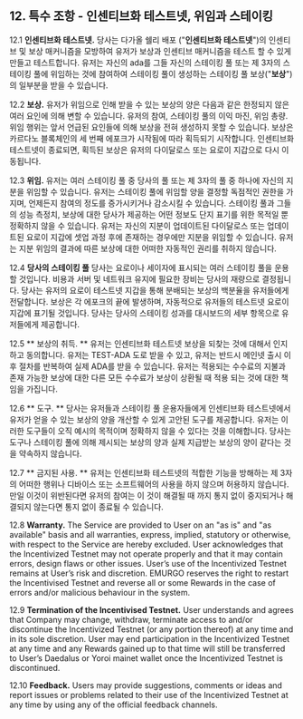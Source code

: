 ## 12. 특수 조항 - 인센티브화 테스트넷, 위임과 스테이킹

12.1 **인센티브화 테스트넷.** 당사는 다가올 쉘리 배포 ("**인센티브화 테스트넷**")의 인센티브 및 보상 매커니즘을 모방하여 유저가 보상과 인센티브 매커니즘을 테스트 할 수 있게 만들고 테스트합니다. 유저는 자신의 ada를 그들 자신의 스테이킹 풀 또는 제 3자의 스테이킹 풀에 위임하는 것에 참여하여 스테이킹 풀이 생성하는 스테이킹 풀 보상("**보상**")의 일부분을 받을 수 있습니다.

12.2 **보상.** 유저가 위임으로 인해 받을 수 있는 보상의 양은 다음과 같은 한정되지 않은 여러 요인에 의해 변할 수 있습니다. 유저의 참여, 스테이킹 풀의 이익 마진, 위임 총량. 위임 행위는 앞서 언급된 요인들에 의해 보상을 전혀 생성하지 못할 수 있습니다. 보상은 카르다노 블록체인의 세 번째 에포크가 시작됨에 따라 획득되기 시작합니다. 인센티브화 테스트넷이 종료되면, 획득된 보상은 유저의 다이달로스 또는 요로이 지갑으로 다시 이동됩니다.

12.3 **위임.** 유저는 여러 스테이킹 풀 중 당사의 풀 또는 제 3자의 풀 중 하나에 자신의 지분을 위임할 수 있습니다. 유저는 스테이킹 풀에 위임할 양을 결정할 독점적인 권한을 가지며, 언제든지 참여의 정도를 증가시키거나 감소시킬 수 있습니다. 스테이킹 풀과 그들의 성능 측정치, 보상에 대한 당사가 제공하는 어떤 정보도 단지 표기를 위한 목적일 뿐 정확하지 않을 수 있습니다. 유저는 자신의 지분이 업데이트된 다이달로스 또는 업데이트된 요로이 지갑에 셋업 과정 후에 존재하는 경우에만 지분을 위임할 수 있습니다. 유저는 지분 위임의 결과에 따른 보상에 대한 어떠한 자동적인 권리를 취하지 않습니다.

12.4 **당사의 스테이킹 풀** 당사는 요로이나 세이자에 표시되는 여러 스테이킹 풀을 운용할 것입니다. 비용과 서버 및 네트워크 유지에 필요한 장비는 당사의 재량으로 결정됩니다. 당사는 유저의 요로이 테스트넷 지갑을 통해 분배되는 보상의 백분율을 유저들에게 전달합니다. 보상은 각 에포크의 끝에 발생하며, 자동적으로 유저들의 테스트넷 요로이 지갑에 표기될 것입니다. 당사는 당사의 스테이킹 성과를 대시보드의 세부 항목으로 유저들에게 제공합니다.

12.5 ** 보상의 취득. ** 유저는 인센티브화 테스트넷 보상을 되찾는 것에 대해서 인지하고 동의합니다. 유저는 TEST-ADA 도로 받을 수 있고, 유저는 반드시 메인넷 출시 이후 절차를 반복하여 실제 ADA를 받을 수 있습니다. 유저는 적용되는 수수료의 지불과 존재 가능한 보상에 대한 다른 모든 수수료가 보상이 상환될 때 적용 되는 것에 대한 책임을 가집니다.

12.6 ** 도구. ** 당사는 유저들과 스테이킹 풀 운용자들에게 인센티브화 테스트넷에서 유저가 얻을 수 있는 보상의 양을 개산할 수 있게 고안된 도구를 제공합니다. 유저는 이러한 도구들이 오직 예시의 목적이며 정확하지 않을 수 있다는 것을 이해합니다. 당사는 도구나 스테이킹 풀에 의해 제시되는 보상의 양과 실제 지급받는 보상의 양이 같다는 것을 약속하지 않습니다.

12.7 ** 금지된 사용. ** 유저는 인센티브화 테스트넷의 적합한 기능을 방해하는 제 3자의 어떠한 행위나 디바이스 또는 소프트웨어의 사용을 하지 않으며 허용하지 않습니다. 만일 이것이 위반된다면 유저의 참여는 이 것이 해결될 때 까지 통지 없이 중지되거나 해결되지 않는다면 통지 없이 종료될 수 있습니다.

12.8 **Warranty.** The Service are provided to User on an "as is" and "as available" basis and all warranties, express, implied, statutory or otherwise, with respect to the Service are hereby excluded. User acknowledges that the Incentivized Testnet may not operate properly and that it may contain errors, design flaws or other issues. User’s use of the Incentivized Testnet remains at User’s risk and discretion. EMURGO reserves the right to restart the Incentivised Testnet and reverse all or some Rewards in the case of errors and/or malicious behaviour in the system.

12.9 **Termination of the Incentivised Testnet.** User understands and agrees that Company may change, withdraw, terminate access to and/or discontinue the Incentivized Testnet (or any portion thereof) at any time and in its sole discretion. User may end participation in the Incentivized Testnet at any time and any Rewards gained up to that time will still be transferred to User’s Daedalus or Yoroi mainet wallet once the Incentivized Testnet is discontinued.

12.10 **Feedback.** Users may provide suggestions, comments or ideas and report issues or problems related to their use of the Incentivized Testnet at any time by using any of the official feedback channels.
